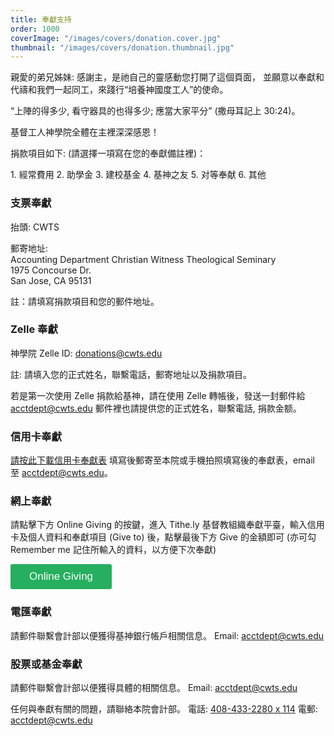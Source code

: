 ```yaml
---
title: 奉獻支持
order: 1000
coverImage: "/images/covers/donation.cover.jpg"
thumbnail: "/images/covers/donation.thumbnail.jpg"
---
```


親愛的弟兄姊妹: 感謝主，是祂自己的靈感動您打開了這個頁面， 並願意以奉獻和代禱和我們一起同工，來踐行“培養神國度工人”的使命。

“上陣的得多少, 看守器具的也得多少; 應當大家平分” (撒母耳記上 30:24)。

基督工人神學院全體在主裡深深感恩！

<p class="text-maxpurple font-senibold">捐款項目如下: (請選擇一項寫在您的奉獻備註裡)：</p>

<p>1. 經常費用  2. 助學金  3. 建校基金  4. 基神之友  5. 对等奉献  6. 其他</p>

<div class="bg-white p-4 mt-6 mb-6 font-semibold">
<h3 class="mt-0 border-b border-maxpurple">支票奉獻</h3>

抬頭: CWTS

郵寄地址:\
Accounting Department Christian Witness Theological Seminary\
1975 Concourse Dr.\
San Jose, CA 95131

註：請填寫捐款項目和您的郵件地址。

</div>

<div class="bg-white p-4 mt-6 mb-6 font-semibold">
<h3 class="mt-0 border-b border-maxpurple">Zelle 奉獻</h3>

神學院 Zelle ID: donations@cwts.edu

註: 請填入您的正式姓名，聯繫電話，郵寄地址以及捐款項目。

若是第一次使用 Zelle 捐款給基神，請在使用 Zelle 轉帳後，發送一封郵件給 acctdept@cwts.edu 郵件裡也請提供您的正式姓名，聯繫電話, 捐款金额。

</div>

<div class="bg-white p-4 mt-6 mb-6 font-semibold">
<h3 class="mt-0 border-b border-maxpurple">信用卡奉獻</h3>

[請按此下載信用卡奉獻表](/docs/CreditCardDonationForm2.pdf) 填寫後郵寄至本院或手機拍照填寫後的奉獻表，email 至 acctdept@cwts.edu。

</div>

<div class="bg-white p-4 mt-6 mb-6 font-semibold">
<h3 class="mt-0 border-b border-maxpurple">網上奉獻</h3>

請點擊下方 Online Giving 的按鍵，進入 Tithe.ly 基督教組織奉獻平臺，輸入信用卡及個人資料和奉獻項目 (Give to) 後，點擊最後下方 Give 的金額即可 (亦可勾 Remember me 記住所輸入的資料，以方便下次奉獻)

<p><button class="tithely-give-btn" style="background-color: #26af5f; border: none; color: #fff; padding: 10px 30px; font-size: 17px; cursor: pointer; background-image: none; border-radius: 3px; text-shadow: none; font-weight: normal;" data-church-id="217731">Online Giving</button> <script src="https://tithe.ly/widget/v3/give.js?3"></script> <script>var tw = create_tithely_widget();</script></p>

</div>

<div class="bg-white p-4 mt-6 mb-6 font-semibold">
<h3 class="mt-0 border-b border-maxpurple">電匯奉獻</h3>

請郵件聯繫會計部以便獲得基神銀行帳戶相關信息。 Email: acctdept@cwts.edu

</div>

<div class="bg-white p-4 mt-6 mb-6 font-semibold">
<h3 class="mt-0 border-b border-maxpurple">股票或基金奉獻</h3>

請郵件聯繫會計部以便獲得具體的相關信息。 Email: acctdept@cwts.edu

</div>

任何與奉獻有關的問題，請聯絡本院會計部。 電話: [408-433-2280 x 114](tel:+1-408-433-2280,114) 電郵: acctdept@cwts.edu
